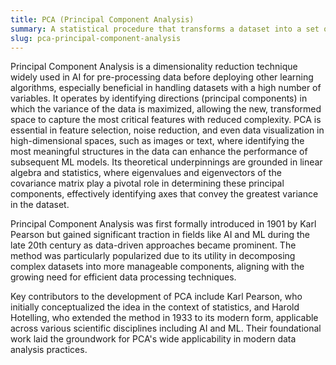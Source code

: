 ```yaml
---
title: PCA (Principal Component Analysis)  
summary: A statistical procedure that transforms a dataset into a set of orthogonal components, intended to reduce dimensionality while preserving as much variability as possible.
slug: pca-principal-component-analysis
---  
```


Principal Component Analysis is a dimensionality reduction technique widely used in AI for pre-processing data before deploying other learning algorithms, especially beneficial in handling datasets with a high number of variables. It operates by identifying directions (principal components) in which the variance of the data is maximized, allowing the new, transformed space to capture the most critical features with reduced complexity. PCA is essential in feature selection, noise reduction, and even data visualization in high-dimensional spaces, such as images or text, where identifying the most meaningful structures in the data can enhance the performance of subsequent ML models. Its theoretical underpinnings are grounded in linear algebra and statistics, where eigenvalues and eigenvectors of the covariance matrix play a pivotal role in determining these principal components, effectively identifying axes that convey the greatest variance in the dataset.  

Principal Component Analysis was first formally introduced in 1901 by Karl Pearson but gained significant traction in fields like AI and ML during the late 20th century as data-driven approaches became prominent. The method was particularly popularized due to its utility in decomposing complex datasets into more manageable components, aligning with the growing need for efficient data processing techniques.  

Key contributors to the development of PCA include Karl Pearson, who initially conceptualized the idea in the context of statistics, and Harold Hotelling, who extended the method in 1933 to its modern form, applicable across various scientific disciplines including AI and ML. Their foundational work laid the groundwork for PCA's wide applicability in modern data analysis practices.